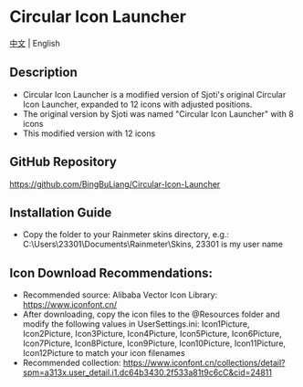 # Circular Icon Launcher

[中文](./README.md) | English

## Description

- Circular Icon Launcher is a modified version of Sjoti's original Circular Icon Launcher, expanded to 12 icons with adjusted positions.
- The original version by Sjoti was named "Circular Icon Launcher" with 8 icons
- This modified version with 12 icons

## GitHub Repository

https://github.com/BingBuLiang/Circular-Icon-Launcher

## Installation Guide
- Copy the folder to your Rainmeter skins directory, e.g.: C:\Users\23301\Documents\Rainmeter\Skins, 23301 is my user name


## Icon Download Recommendations:
- Recommended source: Alibaba Vector Icon Library: https://www.iconfont.cn/
- After downloading, copy the icon files to the @Resources folder and modify the following values in UserSettings.ini: Icon1Picture, Icon2Picture, Icon3Picture, Icon4Picture, Icon5Picture, Icon6Picture, Icon7Picture, Icon8Picture, Icon9Picture, Icon10Picture, Icon11Picture, Icon12Picture to match your icon filenames
- Recommended collection: https://www.iconfont.cn/collections/detail?spm=a313x.user_detail.i1.dc64b3430.2f533a81t9c6cC&cid=24811 